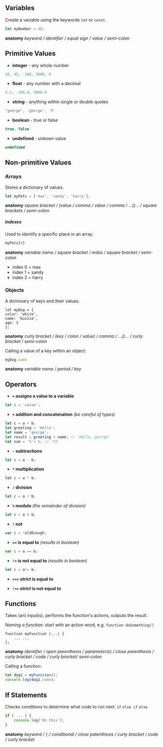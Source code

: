 ## Variables

Create a variable using the keywords `let` or `const`.

```javascript
let myNumber = 40;
```

**anatomy** *keyword / identifier / equal sign / value / semi-colon*


## Primitive Values
* **integer** - any whole number

```javascript
10, 45, -100, 5000, 0
```

* **float** - any number with a decimal

```javascript
5.2, -100.8, 5000.0
```

* **string** - anything within single or double quotes

```javascript
"george", 'george', '5'
```

* **boolean** - true or false

```javascript
true, false
```

* **undefined** - unkown value

```javascript
undefined
```

## Non-primitive Values

### Arrays

Stores a dictionary of values.

```javascript
let myPets = ['max', 'sandy', 'harry'];
```

**anatomy** *square bracket / (value / comma / value / comma / ...()... / square brackets / semi-colon*

##### Indexes

Used to identify a specific place in an array.

```javascript
myPets[0]
```

**anatomy** *variable name / square bracket / index / square bracket / semi-colon*

* index 0 = max
* index 1 = sandy
* index 2 = harry

### Objects

A dictionary of keys and their values.

```
let myDog = {
color: 'white',
name: 'buzzie',
age: 3
};
```
**anatomy** *curly bracket / (key / colon / value) / comma / ...()... / curly bracket / semi-colon*

Calling a value of a key within an object:

```javascript
myDog.name
```

**anatomy** *variable name / period / key*

## Operators

* **`=` assigns a value to a variable**

```javascript
let c = 'value';
```

* **`+` addition and concatenation** *(be careful of types)* 

```javascript
let c = a + b;
let greeting = 'Hello';
let name = 'george';
let result = greeting + name; // 'Hello, george'
let sum = '5'+ 5; // '55'
```

* **`-` subtractions**

```javascript
let c = a - b;
```

* __`*` multiplication__

```javascript
let c = a * b;
```

* **`/` division**

```javascript
let c = a / b;
```

* **`%` modulo** *(the remainder of division)*

```javascript
let c = a % b;
```

* **`!` not**

```javascript
var c = !oldEnough;
```

* **`==` is equal to** *(results in boolean)*

```javascript
var c = a == b;
```

* **`!=` is not equal to** *(results in boolean)*

```javascript
let c = a!= b;
```

* **`===` *strict* is equal to**

* **`!==` *strict* is not equal to**

## Functions

Takes (an) input(s), performs the function's actions, outputs the result.

*Naming a function:* start with an action word, e.g. `function doSomething()`

```javascipt
function myFunction (...) {
	... ...
};
```

**anatomy** *identifier / open parenthesis / parameter(s) / close parenthesis / curly bracket / code / curly bracket/ semi-colon*

Calling a function:

```javascript
let dog1 = myFunction();
console.log(dog1.name);
```

## If Statements
Checks conditions to determine what code to run next.
`if` `else if` `else`

```javascript
if ( ... ) {
	console.log('Do this');
}
```
**anatomy** *keyword / `{` / conditional / close patenthesis / curly bracket / code / curly bracket*





